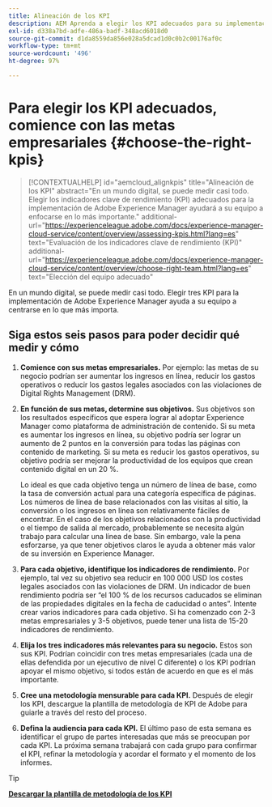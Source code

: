 ```yaml
---
title: Alineación de los KPI
description: AEM Aprenda a elegir los KPI adecuados para su implementación de
exl-id: d338a7bd-adfe-486a-badf-348acd6018d0
source-git-commit: d1da8559da856e028a5dcad1d0c0b2c00176af0c
workflow-type: tm+mt
source-wordcount: '496'
ht-degree: 97%

---
```


# Para elegir los KPI adecuados, comience con las metas empresariales {#choose-the-right-kpis}

>[!CONTEXTUALHELP]
>id="aemcloud_alignkpis"
>title="Alineación de los KPI"
>abstract="En un mundo digital, se puede medir casi todo. Elegir los indicadores clave de rendimiento (KPI) adecuados para la implementación de Adobe Experience Manager ayudará a su equipo a enfocarse en lo más importante."
>additional-url="https://experienceleague.adobe.com/docs/experience-manager-cloud-service/content/overview/assessing-kpis.html?lang=es" text="Evaluación de los indicadores clave de rendimiento (KPI)"
>additional-url="https://experienceleague.adobe.com/docs/experience-manager-cloud-service/content/overview/choose-right-team.html?lang=es" text="Elección del equipo adecuado"

En un mundo digital, se puede medir casi todo. Elegir tres KPI para la implementación de Adobe Experience Manager ayuda a su equipo a centrarse en lo que más importa.


## **Siga estos seis pasos para poder decidir qué medir y cómo**


1. **Comience con sus metas empresariales.** Por ejemplo: las metas de su negocio podrían ser aumentar los ingresos en línea, reducir los gastos operativos o reducir los gastos legales asociados con las violaciones de Digital Rights Management (DRM).

1. **En función de sus metas, determine sus objetivos.** Sus objetivos son los resultados específicos que espera lograr al adoptar Experience Manager como plataforma de administración de contenido. Si su meta es aumentar los ingresos en línea, su objetivo podría ser lograr un aumento de 2 puntos en la conversión para todas las páginas con contenido de marketing. Si su meta es reducir los gastos operativos, su objetivo podría ser mejorar la productividad de los equipos que crean contenido digital en un 20 %.

   Lo ideal es que cada objetivo tenga un número de línea de base, como la tasa de conversión actual para una categoría específica de páginas. Los números de línea de base relacionados con las visitas al sitio, la conversión o los ingresos en línea son relativamente fáciles de encontrar. En el caso de los objetivos relacionados con la productividad o el tiempo de salida al mercado, probablemente se necesita algún trabajo para calcular una línea de base. Sin embargo, vale la pena esforzarse, ya que tener objetivos claros le ayuda a obtener más valor de su inversión en Experience Manager.

1. **Para cada objetivo, identifique los indicadores de rendimiento.** Por ejemplo, tal vez su objetivo sea reducir en 100 000 USD los costes legales asociados con las violaciones de DRM. Un indicador de buen rendimiento podría ser “el 100 % de los recursos caducados se eliminan de las propiedades digitales en la fecha de caducidad o antes”. Intente crear varios indicadores para cada objetivo. Si ha comenzado con 2-3 metas empresariales y 3-5 objetivos, puede tener una lista de 15-20 indicadores de rendimiento.

1. **Elija los tres indicadores más relevantes para su negocio.** Estos son sus KPI. Podrían coincidir con tres metas empresariales (cada una de ellas defendida por un ejecutivo de nivel C diferente) o los KPI podrían apoyar el mismo objetivo, si todos están de acuerdo en que es el más importante.

1. **Cree una metodología mensurable para cada KPI.** Después de elegir los KPI, descargue la plantilla de metodología de KPI de Adobe para guiarle a través del resto del proceso.

1. **Defina la audiencia para cada KPI.** El último paso de esta semana es identificar el grupo de partes interesadas que más se preocupan por cada KPI. La próxima semana trabajará con cada grupo para confirmar el KPI, refinar la metodología y acordar el formato y el momento de los informes.

>[!TIP]
>
>[**Descargar la plantilla de metodología de los KPI**](https://experienceleague.adobe.com/welcome/aem/assets/img/KPI_Methodology_Template.png)
